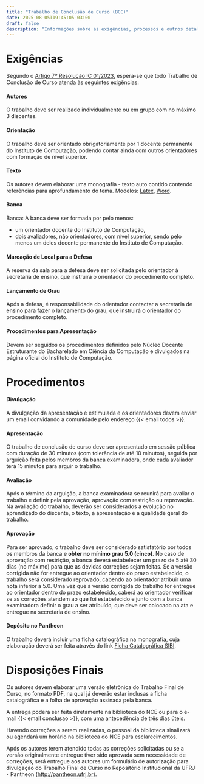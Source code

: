 ```yaml
---
title: "Trabalho de Conclusão de Curso (BCC)"
date: 2025-08-05T19:45:05-03:00
draft: false
description: "Informações sobre as exigências, processos e outros detalhes sobre o Trabalho de Conclusão do Curso do BCC"
---
```


# Exigências

Segundo o [Artigo 7º Resolução IC 01/2023](https://docs.google.com/document/d/1--kN1SgNplv9YQgJ32dPmGLmN2WN3fQe4CtZN93ubg8/edit?usp=sharing),  espera-se que todo Trabalho de Conclusão de Curso atenda às seguintes exigências:

#### Autores

O trabalho deve ser realizado individualmente ou em grupo com no máximo 3 discentes.

#### Orientação

O trabalho deve ser orientado obrigatoriamente por 1 docente permanente do Instituto de Computação, podendo contar ainda com outros orientadores com formação de nível superior.

#### Texto

Os autores devem elaborar uma monografia - texto auto contido contendo referências para aprofundamento do tema. Modelos: [Latex](/tcc-bcc/ModeloTCC-Latex-2021.zip), [Word](/tcc-bcc/ModeloTCC-Word-2021.zip).

#### Banca

Banca: A banca deve ser formada por pelo menos:
- um orientador docente do Instituto de Computação,
- dois avaliadores, não orientadores, com nível superior, sendo pelo menos um deles docente permanente do Instituto de Computação.

#### Marcação de Local para a Defesa

A reserva da sala para a defesa deve ser solicitada pelo orientador à secretaria de ensino, que instruirá o orientador do procedimento completo.

#### Lançamento de Grau

Após a defesa, é responsabilidade do orientador contactar a secretaria de ensino para fazer o lançamento do grau, que instruirá o orientador do procedimento completo.

#### Procedimentos para Apresentação

Devem ser seguidos os procedimentos definidos pelo Núcleo Docente Estruturante do Bacharelado em Ciência da Computação e divulgados na página oficial do Instituto de Computação.

# Procedimentos

#### Divulgação

A divulgação da apresentação é estimulada e os orientadores devem enviar um email convidando a comunidade pelo endereço {{< email todos >}}.

#### Apresentação

O trabalho de conclusão de curso deve ser apresentado em sessão pública com duração de 30 minutos (com tolerância de até 10 minutos), seguida por arguição feita pelos membros da banca examinadora, onde cada avaliador terá 15 minutos para arguir o trabalho.

#### Avaliação

Após o término da arguição, a banca examinadora se reunirá para avaliar o trabalho e definir pela aprovação, aprovação com restrição ou reprovação. Na avaliação do trabalho, deverão ser considerados a evolução no aprendizado do discente, o texto, a apresentação e a qualidade geral do trabalho.

#### Aprovação

Para ser aprovado, o trabalho deve ser considerado satisfatório por todos os membros da banca e **obter no mínimo grau 5.0 (cinco)**. No caso de aprovação com restrição, a banca deverá estabelecer um prazo de 5 até 30 dias (no máximo) para que as devidas correções sejam feitas. Se a versão corrigida não for entregue ao orientador dentro do prazo estabelecido, o trabalho será considerado reprovado, cabendo ao orientador atribuir uma nota inferior a 5.0. Uma vez que a versão corrigida do trabalho for entregue ao orientador dentro do prazo estabelecido, caberá ao orientador verificar se as correções atendem ao que foi estabelecido e junto com a banca examinadora definir o grau a ser atribuído, que deve ser colocado na ata e entregue na secretaria de ensino.

#### Depósito no Pantheon

O trabalho deverá incluir uma ficha catalográfica na monografia, cuja elaboração deverá ser feita através do link [Ficha Catalográfica SIBI](http://fichacatalografica.sibi.ufrj.br/).

# Disposições Finais

Os autores devem elaborar uma versão eletrônica do Trabalho Final de Curso, no formato PDF, na qual já deverão estar inclusas a ficha catalográfica e a folha de aprovação assinada pela banca.

A entrega poderá ser feita diretamente na biblioteca do NCE ou para o e-mail {{< email conclusao >}}, com uma antecedência de três dias úteis.

Havendo correções a serem realizadas, o pessoal da biblioteca sinalizará ou agendará um horário na biblioteca do NCE para esclarecimentos.

Após os autores terem atendido todas as correções solicitadas ou se a versão originalmente entregue tiver sido aprovada sem necessidade de correções, será entregue aos autores um formulário de autorização para divulgação do Trabalho Final de Curso no Repositório Institucional da UFRJ - Pantheon (http://pantheon.ufrj.br).


